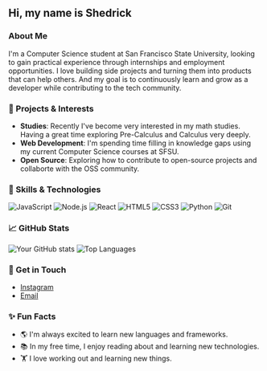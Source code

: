 ## Hi, my name is Shedrick

### About Me

I'm a Computer Science student at San Francisco State University, looking to gain practical experience through internships and employment opportunities. I love building side projects and turning them into products that can help others. And my goal is to continuously learn and grow as a developer while contributing to the tech community.

### 🔭 Projects & Interests

- **Studies**: Recently I've become very interested in my math studies. Having a great time exploring Pre-Calculus and Calculus very deeply.
- **Web Development**: I'm spending time filling in knowledge gaps using my current Computer Science courses at SFSU.
- **Open Source**: Exploring how to contribute to open-source projects and collaborte with the OSS community.

### 🌱 Skills & Technologies

![JavaScript](https://img.shields.io/badge/JavaScript-F7DF1E?style=for-the-badge&logo=javascript&logoColor=black)
![Node.js](https://img.shields.io/badge/Node.js-339933?style=for-the-badge&logo=nodedotjs&logoColor=white)
![React](https://img.shields.io/badge/React-61DAFB?style=for-the-badge&logo=react&logoColor=black)
![HTML5](https://img.shields.io/badge/HTML5-E34F26?style=for-the-badge&logo=html5&logoColor=white)
![CSS3](https://img.shields.io/badge/CSS3-1572B6?style=for-the-badge&logo=css3&logoColor=white)
![Python](https://img.shields.io/badge/Python-3776AB?style=for-the-badge&logo=python&logoColor=white)
![Git](https://img.shields.io/badge/Git-F05032?style=for-the-badge&logo=git&logoColor=white)

### 📈 GitHub Stats

![Your GitHub stats](https://github-readme-stats.vercel.app/api?username=SedWilliams&show_icons=true&theme=radical)
![Top Languages](https://github-readme-stats.vercel.app/api/top-langs/?username=SedWilliams&layout=compact&theme=radical)

### 💼 Get in Touch

- [Instagram](https://www.instagram.com/swtres.06/)
- [Email](mailto:shed3w@gmail.com)

### ✨ Fun Facts

- 🌎 I'm always excited to learn new languages and frameworks.
- 📚 In my free time, I enjoy reading about and learning new technologies.
- 🏋️ I love working out and learning new things.
